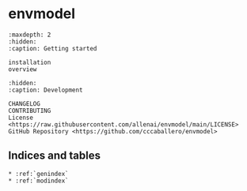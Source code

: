 # **envmodel**

```{toctree}
:maxdepth: 2
:hidden:
:caption: Getting started

installation
overview
```

```{toctree}
:hidden:
:caption: Development

CHANGELOG
CONTRIBUTING
License <https://raw.githubusercontent.com/allenai/envmodel/main/LICENSE>
GitHub Repository <https://github.com/cccaballero/envmodel>
```

## Indices and tables

```{eval-rst}
* :ref:`genindex`
* :ref:`modindex`
```
